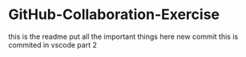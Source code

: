 # GitHub-Collaboration-Exercise
this is the readme 
put all the important things here 
new commit 
this is commited in vscode part 2
